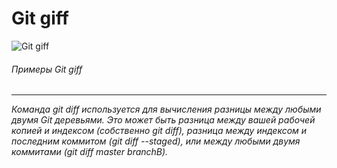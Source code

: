 # Git giff

![Git giff](https://media.geeksforgeeks.org/wp-content/uploads/20220217165701/Screenshot945.png)

###### Примеры Git giff

---

_Команда git diff используется для вычисления разницы между любыми двумя Git деревьями. Это может быть разница между вашей рабочей копией и индексом (собственно git diff), разница между индексом и последним коммитом (git diff --staged), или между любыми двумя коммитами (git diff master branchB)._
